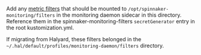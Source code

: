 Add any
[metric filters](https://www.spinnaker.io/setup/monitoring/#configuring-metric-filters)
that should be mounted to `/opt/spinnaker-monitoring/filters` in the monitoring
daemon sidecar in this directory. Reference them in the
spinnaker-monitoring-filters `secretGenerator` entry in the root
kustomization.yml.

If migrating from Halyard, these filters belonged in the
`~/.hal/default/profiles/monitoring-daemon/filters`
directory.
